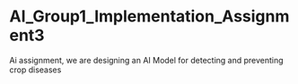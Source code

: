 # AI_Group1_Implementation_Assignment3
Ai assignment, we are designing an AI Model for detecting and preventing crop diseases
